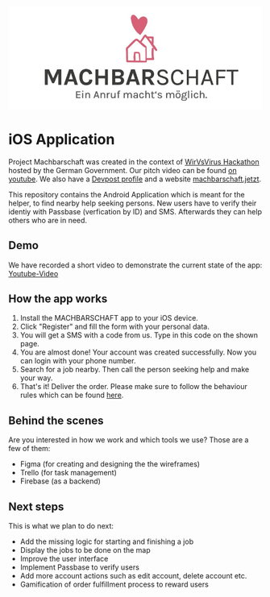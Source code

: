 ![Machbarschaft Logo](logo.jpeg)

# iOS Application
Project Machbarschaft was created in the context of [WirVsVirus Hackathon](https://wirvsvirushackathon.org/) hosted by the German Government. Our pitch video can be found [on youtube](https://www.youtube.com/watch?v=8YJ0I0dMmWg). We also have a [Devpost profile](https://devpost.com/software/einanrufhilft) and a website [machbarschaft.jetzt](https://machbarschaft.jetzt/).

This repository contains the Android Application which is meant for the helper, to find nearby help seeking persons. New users have to verify their identiy with Passbase (verfication by ID) and SMS. Afterwards they can help others who are in need. 

## Demo
We have recorded a short video to demonstrate the current state of the app:
[Youtube-Video](https://youtu.be/x2fj2f51naE)

## How the app works
1. Install the MACHBARSCHAFT app to your iOS device.
2. Click "Register" and fill the form with your personal data. 
3. You will get a SMS with a code from us. Type in this code on the shown page.
4. You are almost done! Your account was created successfully. Now you can login with your phone number.
5. Search for a job nearby. Then call the person seeking help and make your way.
6. That's it! Deliver the order. Please make sure to follow the behaviour rules which can be found [here](https://github.com/machbarschaft/machbarschaft/blob/master/Verhaltensempfehlungen_für_MACHBAR_EINKAUF.pdf).

## Behind the scenes
Are you interested in how we work and which tools we use? Those are a few of them:

- Figma (for creating and designing the the wireframes)
- Trello (for task management)
- Firebase (as a backend)

## Next steps
This is what we plan to do next:

- Add the missing logic for starting and finishing a job
- Display the jobs to be done on the map
- Improve the user interface
- Implement Passbase to verify users
- Add more account actions such as edit account, delete account etc.
- Gamification of order fulfillment process to reward users 
